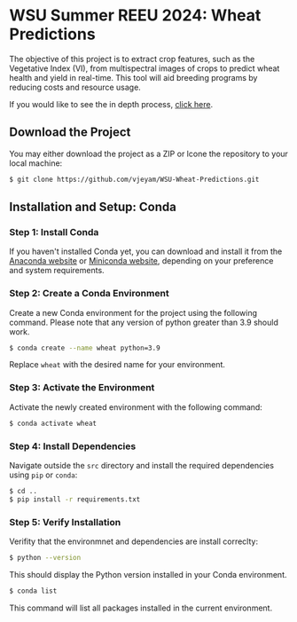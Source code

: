 # WSU Summer REEU 2024: Wheat Predictions

The objective of this project is to extract crop features, such as the Vegetative Index (VI), from multispectral images of crops to predict wheat health and yield in real-time. This tool will aid breeding programs by reducing costs and resource usage.

If you would like to see the in depth process, [click here](Solution.md).

## Download the Project

You may either download the project as a ZIP or lcone the repository to your local machine:

```bash
$ git clone https://github.com/vjeyam/WSU-Wheat-Predictions.git
```

## Installation and Setup: Conda

### Step 1: Install Conda

If you haven't installed Conda yet, you can download and install it from the [Anaconda website](https://www.anaconda.com/products/distribution) or [Miniconda website](https://docs.conda.io/en/latest/miniconda.html), depending on your preference and system requirements.

### Step 2: Create a Conda Environment

Create a new Conda environment for the project using the following command. Please note that any version of python greater than 3.9 should work.

```bash
$ conda create --name wheat python=3.9
```

Replace `wheat` with the desired name for your environment.

### Step 3: Activate the Environment

Activate the newly created environment with the following command:

```bash
$ conda activate wheat
```

### Step 4: Install Dependencies

Navigate outside the `src` directory and install the required dependencies using `pip` or `conda`:

```bash
$ cd ..
$ pip install -r requirements.txt
```

### Step 5: Verify Installation

Verifity that the environmnet and dependencies are install correclty:

```bash
$ python --version
```

This should display the Python version installed in your Conda environment.

```bash
$ conda list
```

This command will list all packages installed in the current environment.